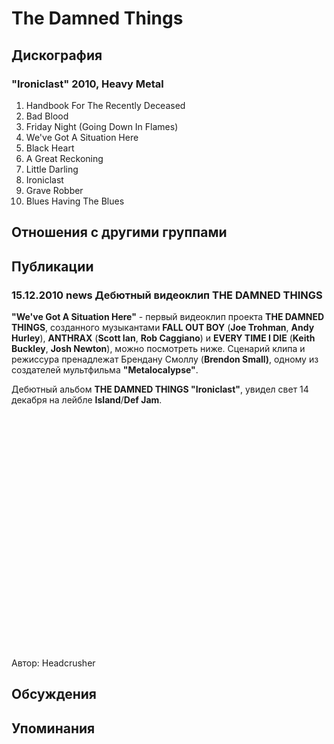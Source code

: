 # The Damned Things



## Дискография

### "Ironiclast" 2010, Heavy Metal

01. Handbook For The Recently Deceased
02. Bad Blood
03. Friday Night (Going Down In Flames)
04. We've Got A Situation Here
05. Black Heart
06. A Great Reckoning
07. Little Darling
08. Ironiclast
09. Grave Robber
10. Blues Having The Blues


## Отношения с другими группами


## Публикации

### 15.12.2010 news Дебютный видеоклип THE DAMNED THINGS

<P><STRONG>"We've Got A Situation Here"</STRONG> -&nbsp;первый видеоклип проекта <B itxtvisited="1">THE DAMNED THINGS</B>, созданного музыкантами <B itxtvisited="1">FALL OUT BOY</B> (<B itxtvisited="1">Joe Trohman</B>, <B itxtvisited="1">Andy Hurley</B>), <B itxtvisited="1">ANTHRAX</B> (<B itxtvisited="1">Scott Ian</B>, <B itxtvisited="1">Rob Caggiano</B>) и <B itxtvisited="1">EVERY TIME I DIE</B> (<B itxtvisited="1">Keith Buckley</B>, <B itxtvisited="1">Josh Newton</B>), можно посмотреть ниже. Сценарий клипа и режиссура пренадлежат Брендану Смоллу (<B itxtvisited="1">Brendon Small)</B>, одному из создателей мультфильма&nbsp;<B itxtvisited="1">"Metalocalypse"</B>.</P>
<P>Дебютный альбом <STRONG>THE DAMNED THINGS&nbsp;"Ironiclast"</STRONG>, увидел свет 14 декабря на лейбле <STRONG>Island</STRONG>/<B itxtvisited="1">Def Jam</B>.</P>
<CENTER>
<OBJECT width=640 height=390><PARAM NAME="movie" VALUE="http://www.youtube.com/v/XMANR-wrg7o&hl=en_US&feature=player_embedded&version=3"><PARAM NAME="allowFullScreen" VALUE="true"><PARAM NAME="allowScriptAccess" VALUE="always">
<embed src="http://www.youtube.com/v/XMANR-wrg7o&hl=en_US&feature=player_embedded&version=3" type="application/x-shockwave-flash" allowfullscreen="true" allowScriptAccess="always" width="640" height="390"></embed></OBJECT></CENTER>
Автор: Headcrusher


## Обсуждения


## Упоминания

